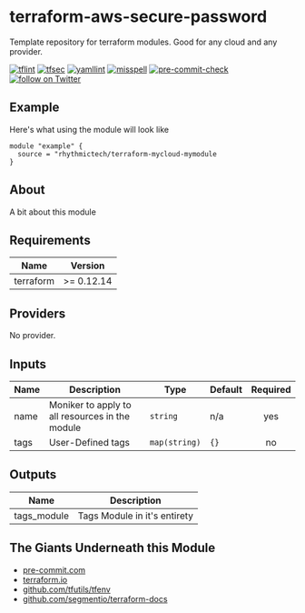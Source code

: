 # terraform-aws-secure-password
Template repository for terraform modules. Good for any cloud and any provider.

[![tflint](https://github.com/rhythmictech/terraform-aws-secure-password/workflows/tflint/badge.svg?branch=main&event=push)](https://github.com/rhythmictech/terraform-aws-secure-password/actions?query=workflow%3Atflint+event%3Apush+branch%3Amain)
[![tfsec](https://github.com/rhythmictech/terraform-aws-secure-password/workflows/tfsec/badge.svg?branch=main&event=push)](https://github.com/rhythmictech/terraform-aws-secure-password/actions?query=workflow%3Atfsec+event%3Apush+branch%3Amain)
[![yamllint](https://github.com/rhythmictech/terraform-aws-secure-password/workflows/yamllint/badge.svg?branch=main&event=push)](https://github.com/rhythmictech/terraform-aws-secure-password/actions?query=workflow%3Ayamllint+event%3Apush+branch%3Amain)
[![misspell](https://github.com/rhythmictech/terraform-aws-secure-password/workflows/misspell/badge.svg?branch=main&event=push)](https://github.com/rhythmictech/terraform-aws-secure-password/actions?query=workflow%3Amisspell+event%3Apush+branch%3Amain)
[![pre-commit-check](https://github.com/rhythmictech/terraform-aws-secure-password/workflows/pre-commit-check/badge.svg?branch=main&event=push)](https://github.com/rhythmictech/terraform-aws-secure-password/actions?query=workflow%3Apre-commit-check+event%3Apush+branch%3Amain)
<a href="https://twitter.com/intent/follow?screen_name=RhythmicTech"><img src="https://img.shields.io/twitter/follow/RhythmicTech?style=social&logo=twitter" alt="follow on Twitter"></a>

## Example
Here's what using the module will look like
```hcl
module "example" {
  source = "rhythmictech/terraform-mycloud-mymodule
}
```

## About
A bit about this module

<!-- BEGINNING OF PRE-COMMIT-TERRAFORM DOCS HOOK -->
## Requirements

| Name      | Version    |
|-----------|------------|
| terraform | >= 0.12.14 |

## Providers

No provider.

## Inputs

| Name | Description                                     | Type          | Default | Required |
|------|-------------------------------------------------|---------------|---------|:--------:|
| name | Moniker to apply to all resources in the module | `string`      | n/a     |   yes    |
| tags | User-Defined tags                               | `map(string)` | `{}`    |    no    |

## Outputs

| Name         | Description                  |
|--------------|------------------------------|
| tags\_module | Tags Module in it's entirety |

<!-- END OF PRE-COMMIT-TERRAFORM DOCS HOOK -->

## The Giants Underneath this Module
- [pre-commit.com](pre-commit.com)
- [terraform.io](terraform.io)
- [github.com/tfutils/tfenv](github.com/tfutils/tfenv)
- [github.com/segmentio/terraform-docs](github.com/segmentio/terraform-docs)
